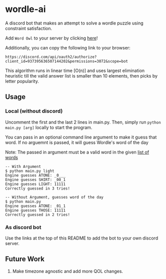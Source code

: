 # wordle-ai

A discord bot that makes an attempt to solve a wordle puzzle using constraint satisfaction.

Add `Word Owl` to your server by clicking [here](https://discord.com/api/oauth2/authorize?client_id=937395636507144202&permissions=3072&scope=bot)!

Additionally, you can copy the following link to your browser:
```
https://discord.com/api/oauth2/authorize?client_id=937395636507144202&permissions=3072&scope=bot
```

This algorithm runs in linear time [O(n)] and uses largest elimination heuristic till the valid answer list is smaller than 10 elements, then picks by letter popularity.

## Usage

### Local (without discord)

Uncomment the first and the last 2 lines in main.py. Then, simply run `python main.py [arg]` locally to start the program.

You can pass in an optional command line argument to make it guess that word. If no arguemnt is passed, it will guess Wordle's word of the day

Note: The passed in argument must be a valid word in the given [list of words](./Wordle/WordList.py)

```
-- With Argument
$ python main.py light
Engine guesses ATONE: _0___
Engine guesses SHIRT: _00_1
Engine guesses LIGHT: 11111
Correctly guessed in 3 tries!

-- Without Argument, guesses word of the day
$ python main.py
Engine guesses ATONE: _01_1
Engine guesses THOSE: 11111
Correctly guessed in 2 tries!
```

### As discord bot

Use the links at the top of this README to add the bot to your own discord server.

## Future Work

1. Make timezone agnostic and add more QOL changes.

